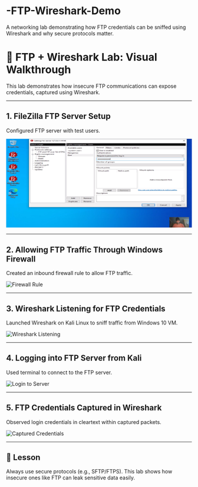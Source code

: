 # -FTP-Wireshark-Demo
A networking lab demonstrating how FTP credentials can be sniffed using Wireshark and why secure protocols matter.

# 🧪 FTP + Wireshark Lab: Visual Walkthrough

This lab demonstrates how insecure FTP communications can expose credentials, captured using Wireshark.

---

## 1. FileZilla FTP Server Setup  
Configured FTP server with test users.

![FileZilla Setup](./Images/filezilla-setup.png.png)

---

## 2. Allowing FTP Traffic Through Windows Firewall  
Created an inbound firewall rule to allow FTP traffic.

![Firewall Rule](./screenshots/firewall-rule.png)

---

## 3. Wireshark Listening for FTP Credentials  
Launched Wireshark on Kali Linux to sniff traffic from Windows 10 VM.

![Wireshark Listening](./screenshots/wireshark-sniff.png)

---

## 4. Logging into FTP Server from Kali  
Used terminal to connect to the FTP server.

![Login to Server](./screenshots/logging-to-server.png)

---

## 5. FTP Credentials Captured in Wireshark  
Observed login credentials in cleartext within captured packets.

![Captured Credentials](./screenshots/allow-wireshark-to-listen.png)

---

## 🔐 Lesson
Always use secure protocols (e.g., SFTP/FTPS). This lab shows how insecure ones like FTP can leak sensitive data easily.
